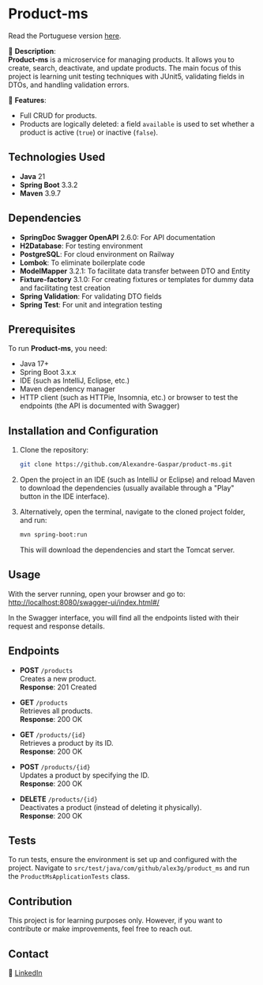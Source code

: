 # Product-ms

Read the Portuguese version [here](README_PT).

🎯 **Description**:  
**Product-ms** is a microservice for managing products. It allows you to create, search, deactivate, and update products. The main focus of this project is learning unit testing techniques with JUnit5, validating fields in DTOs, and handling validation errors.

🔧 **Features**:  
- Full CRUD for products.
- Products are logically deleted: a field `available` is used to set whether a product is active (`true`) or inactive (`false`).

## Technologies Used

- **Java** 21
- **Spring Boot** 3.3.2
- **Maven** 3.9.7

## Dependencies

- **SpringDoc Swagger OpenAPI** 2.6.0: For API documentation
- **H2Database**: For testing environment
- **PostgreSQL**: For cloud environment on Railway
- **Lombok**: To eliminate boilerplate code
- **ModelMapper** 3.2.1: To facilitate data transfer between DTO and Entity
- **Fixture-factory** 3.1.0: For creating fixtures or templates for dummy data and facilitating test creation
- **Spring Validation**: For validating DTO fields
- **Spring Test**: For unit and integration testing

## Prerequisites

To run **Product-ms**, you need:
- Java 17+
- Spring Boot 3.x.x
- IDE (such as IntelliJ, Eclipse, etc.)
- Maven dependency manager
- HTTP client (such as HTTPie, Insomnia, etc.) or browser to test the endpoints (the API is documented with Swagger)

## Installation and Configuration

1. Clone the repository:
    ```bash
    git clone https://github.com/Alexandre-Gaspar/product-ms.git
    ```

2. Open the project in an IDE (such as IntelliJ or Eclipse) and reload Maven to download the dependencies (usually available through a "Play" button in the IDE interface).

3. Alternatively, open the terminal, navigate to the cloned project folder, and run:
    ```bash
    mvn spring-boot:run
    ```

   This will download the dependencies and start the Tomcat server.

## Usage

With the server running, open your browser and go to:
[http://localhost:8080/swagger-ui/index.html#/](http://localhost:8080/swagger-ui/index.html#/)

In the Swagger interface, you will find all the endpoints listed with their request and response details.

## Endpoints

- **POST** `/products`  
  Creates a new product.  
  **Response**: 201 Created

- **GET** `/products`  
  Retrieves all products.  
  **Response**: 200 OK

- **GET** `/products/{id}`  
  Retrieves a product by its ID.  
  **Response**: 200 OK

- **POST** `/products/{id}`  
  Updates a product by specifying the ID.  
  **Response**: 200 OK

- **DELETE** `/products/{id}`  
  Deactivates a product (instead of deleting it physically).  
  **Response**: 200 OK

## Tests

To run tests, ensure the environment is set up and configured with the project. Navigate to `src/test/java/com/github/alex3g/product_ms` and run the `ProductMsApplicationTests` class.

## Contribution

This project is for learning purposes only. However, if you want to contribute or make improvements, feel free to reach out.

## Contact

🔗 [LinkedIn](https://www.linkedin.com/in/alex--gaspar/)
